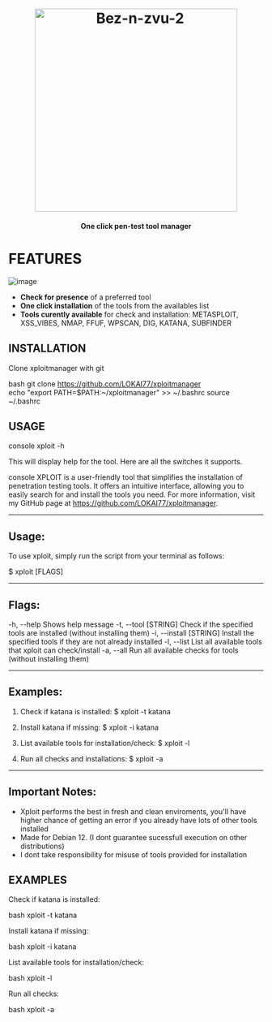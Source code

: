 <h1 align="center">
  <img src="https://i.ibb.co/ZzZQ7FSM/Bez-n-zvu-2.png" alt="Bez-n-zvu-2" border="0" width="400px">
  <br>
</h1>

<h4 align="center">One click pen-test tool manager</h4>


# FEATURES

![image](https://dev.geoplayer.cz/uploads/987af98da7fa98f7as9f7adf9.png)

- **Check for presence** of a preferred tool
- **One click installation** of the tools from the availables list
- **Tools curently available** for check and installation: METASPLOIT, XSS_VIBES, NMAP, FFUF, WPSCAN, DIG, KATANA, SUBFINDER

## INSTALLATION

Clone xploitmanager with git

bash
git clone https://github.com/LOKAI77/xploitmanager  
echo "export PATH=$PATH:~/xploitmanager" >> ~/.bashrc
source ~/.bashrc


## USAGE

console
xploit -h


This will display help for the tool. Here are all the switches it supports.

console
XPLOIT is a user-friendly tool that simplifies the installation of penetration
testing tools. It offers an intuitive interface, allowing you to easily search
for and install the tools you need. For more information, visit my GitHub page
at https://github.com/LOKAI77/xploitmanager.


--------------------------------------------------------------------------------
Usage:
--------------------------------------------------------------------------------
To use xploit, simply run the script from your terminal as follows:

  $ xploit [FLAGS]

--------------------------------------------------------------------------------
Flags:
--------------------------------------------------------------------------------

  -h, --help                Shows help message
  -t, --tool [STRING]       Check if the specified tools are installed (without installing them)
  -i, --install [STRING]    Install the specified tools if they are not already installed
  -l, --list                List all available tools that xploit can check/install
  -a, --all                 Run all available checks for tools (without installing them)

--------------------------------------------------------------------------------
Examples:
--------------------------------------------------------------------------------

1. Check if katana is installed:
   $ xploit -t katana

2. Install katana if missing:
   $ xploit -i katana

3. List available tools for installation/check:
   $ xploit -l

4. Run all checks and installations:
   $ xploit -a

--------------------------------------------------------------------------------
Important Notes:
--------------------------------------------------------------------------------

- Xploit performs the best in fresh and clean enviroments, you'll have higher chance of
  getting an error if you already have lots of other tools installed
- Made for Debian 12. (I dont guarantee sucessfull execution on other distributions)
- I dont take responsibility for misuse of tools provided for installation


## EXAMPLES
Check if katana is installed:

bash
xploit -t katana


Install katana if missing:

bash
xploit -i katana


List available tools for installation/check:

bash
xploit -l


Run all checks:

bash
xploit -a
